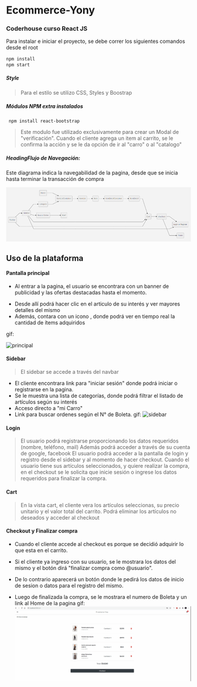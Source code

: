 # Ecommerce-Yony

  
  

### Coderhouse curso React JS

  

Para instalar e iniciar el proyecto, se debe correr los siguientes comandos desde el root


    npm install
    npm start

  
  
##### Style

> Para el estilo se utilizo CSS, Styles y Boostrap

##### Módulos NPM extra instalados

     npm install react-bootstrap


> Este modulo fue utilizado exclusivamente para crear un Modal de "verificación".
>Cuando el cliente agrega un item al carrito, se le confirma la acción y se le da opción de ir al "carro" o al "catalogo"



##### HeadingFlujo de Navegación:
Este diagrama indica la navegabilidad de la pagina, desde que se inicia hasta terminar la transacción de compra
  

![flujo](./docs/flujo.png)


## Uso de la plataforma
#### Pantalla principal

> 

 - Al entrar a la pagina, el usuario se encontrara con un banner de
   publicidad y las ofertas destacadas hasta el momento.
   >
 -  Desde allí podrá hacer clic en el articulo de su interés y ver mayores detalles del mismo
 - Además, contara con un icono , donde podrá ver en tiempo real la cantidad de ítems adquiridos
 
 gif:
 
![principal](./docs/principal.gif)

#### Sidebar

> El sidebar se accede a través del navbar

 - El cliente encontrara link para "iniciar sesión" donde podrá iniciar o registrarse en la pagina.
 - Se le muestra una lista de categorías, donde podrá filtrar el listado de artículos según su interés
 - Acceso directo a "mi Carro"
 - Link para buscar ordenes según el N° de Boleta. 
gif:
![sidebar](./docs/sidebar.gif)


#### Login

> El usuario podrá registrarse proporcionando los datos requeridos (nombre, teléfono, mail)
> Además podrá acceder a través de su cuenta de google, facebook
> El usuario podrá acceder a la pantalla de login y registro desde el sidebar y al momento de hacer checkout.
> Cuando el usuario tiene sus artículos seleccionados, y quiere realizar la compra, en el checkout se le solicita que inicie sesión o ingrese los datos requeridos para finalizar la compra.

#### Cart

> En la vista cart, el cliente vera los artículos seleccionas, su precio unitario y el valor total del carrito.
> Podrá eliminar los artículos no deseados y acceder al checkout

#### Checkout y Finalizar compra


 - Cuando el cliente accede al checkout es porque se decidió adquirir lo
   que esta en el carrito.
   
 - Si el cliente ya ingreso con su usuario, se le mostrara los datos del
   mismo y el botón dirá "finalizar compra como @usuario".
   
 - De lo contrario aparecerá un botón donde le pedirá los datos de
   inicio de sesion o datos para el registro del mismo.
   
 - Luego de finalizada la compra, se le mostrara el numero de Boleta y un link al Home de la pagina
gif:
![checkout](./docs/checkout.gif)